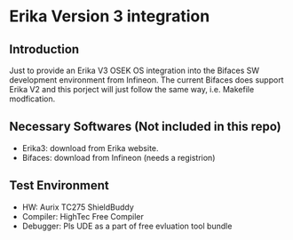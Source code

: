 # Erika Version 3 integration

## Introduction
 Just to provide an Erika V3 OSEK OS integration into the Bifaces SW development environment from Infineon.
 The current Bifaces does support Erika V2 and this porject will just follow the same way, i.e. Makefile modfication.

## Necessary Softwares (Not included in this repo)
- Erika3: download from Erika website.
- Bifaces: download from Infineon (needs a registrion)

## Test Environment
- HW: Aurix TC275 ShieldBuddy
- Compiler: HighTec Free Compiler
- Debugger: Pls UDE as a part of free evluation tool bundle
